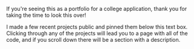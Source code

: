 If you're seeing this as a portfolio for a college application, thank you for taking the time to look this over! 

I made a few recent projects public and pinned them below this text box. Clicking through any of the projects will lead you to a page with all of the code, and if you scroll down there will be a section with a description.

